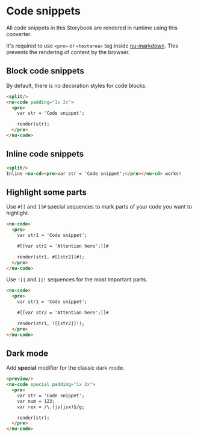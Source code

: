 # Code snippets

All code snippets in this Storybook are rendered in runtime using this converter.

It's required to use `<pre>` or `<textarea>` tag inside [nu-markdown](../../reference/elements/nu-markdown.md). This prevents the rendering of content by the browser.

## Block code snippets

By default, there is no decoration styles for code blocks.

```html
<split/>
<nu-code padding="1x 2x">
  <pre>
    var str = 'Code snippet';

    render(str);
  </pre>
</nu-code>
```

## Inline code snippets

```html
<split/>
Inline <nu-cd><pre>var str = 'Code snippet';</pre></nu-cd> works!
```

## Highlight some parts

Use `#[[` and `]]#` special sequences to mark parts of your code you want to highlight.

```html
<nu-code>
  <pre>
    var str1 = 'Code snippet';

    #[[var str2 = 'Attention here';]]#

    render(str1, #[[str2]]#);
  </pre>
</nu-code>
```

Use `![[` and `]]!` sequences for the most important parts.

```html
<nu-code>
  <pre>
    var str1 = 'Code snippet';

    #[[var str2 = 'Attention here';]]#

    render(str1, ![[str2]]!);
  </pre>
</nu-code>
```

## Dark mode

Add **special** modifier for the classic dark mode.

```html
<preview/>
<nu-code special padding="1x 2x">
  <pre>
    var str = 'Code snippet';
    var num = 123;
    var rex = /\.(js|jsx)$/g;

    render(str);
  </pre>
</nu-code>
```
